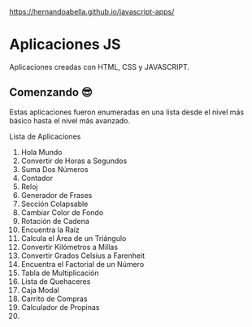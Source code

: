 https://hernandoabella.github.io/javascript-apps/

# Aplicaciones JS

Aplicaciones creadas con HTML, CSS y JAVASCRIPT.

## Comenzando 😎

Estas aplicaciones fueron enumeradas en una lista desde el nivel más básico hasta el nivel más avanzado.

Lista de Aplicaciones 

1. Hola Mundo
2. Convertir de Horas a Segundos
3. Suma Dos Números
4. Contador
5. Reloj
6. Generador de Frases
7. Sección Colapsable
8. Cambiar Color de Fondo
9. Rotación de Cadena
10. Encuentra la Raíz
11. Calcula el Área de un Triángulo
12. Convertir Kilómetros a Millas
13. Convertir Grados Celsius a Farenheit
14. Encuentra el Factorial de un Número
15. Tabla de Multiplicación
16. Lista de Quehaceres
17. Caja Modal
18. Carrito de Compras
19. Calculador de Propinas  
20.



